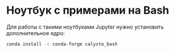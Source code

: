 #  Ноутбук с примерами на Bash

Для работы с такими ноутбуками Jupyter нужно установить дополнительное ядро:

```sh
conda install -c conda-forge calysto_bash
```
